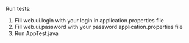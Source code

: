 Run tests:
1. Fill web.ui.login with your login in application.properties file
2. Fill web.ui.password with your password application.properties file
3. Run AppTest.java
